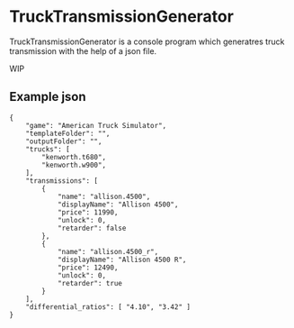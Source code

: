 ﻿# TruckTransmissionGenerator
TruckTransmissionGenerator is a console program which generatres truck transmission with the help of a json file. 

WIP

## Example json

```
{
    "game": "American Truck Simulator",
    "templateFolder": "",
    "outputFolder": "",
    "trucks": [
        "kenworth.t680",
        "kenworth.w900",
    ],
    "transmissions": [
        {
            "name": "allison.4500",
            "displayName": "Allison 4500",
            "price": 11990,
            "unlock": 0,
            "retarder": false
        },
        {
            "name": "allison.4500_r",
            "displayName": "Allison 4500 R",
            "price": 12490,
            "unlock": 0,
            "retarder": true
        }
    ],
    "differential_ratios": [ "4.10", "3.42" ]
}
```